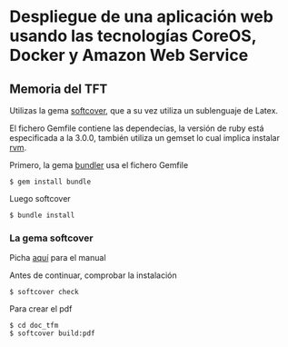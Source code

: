 # Despliegue de una aplicación web usando las tecnologías CoreOS, Docker y Amazon Web Service

## Memoria del TFT
Utilizas la gema [softcover](https://github.com/softcover/softcover), que a su vez utiliza un sublenguaje de Latex.

El fichero Gemfile contiene las dependecias, la versión de ruby está especificada a la 3.0.0, también utiliza un gemset lo cual implica instalar [rvm](https://rvm.io/).

Primero, la gema [bundler](http://bundler.io/) usa el fichero Gemfile

```
$ gem install bundle
```
Luego softcover

```
$ bundle install
```

### La gema softcover

Picha [aquí](http://manual.softcover.io/book) para el manual

Antes de continuar, comprobar la instalación

```
$ softcover check
```

Para crear el pdf
```
$ cd doc_tfm
$ softcover build:pdf
```

